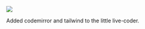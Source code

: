 ![](https://db-feed.s3.us-east-1.amazonaws.com/next-s3-uploads/279e44c6-ef85-421b-939d-83c22cc5dba6/shot-2023-05-05_19-53-51.png)

Added codemirror and tailwind to the little live-coder.